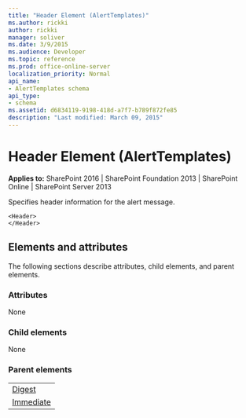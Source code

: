 ```yaml
---
title: "Header Element (AlertTemplates)"
ms.author: rickki
author: rickki
manager: soliver
ms.date: 3/9/2015
ms.audience: Developer
ms.topic: reference
ms.prod: office-online-server
localization_priority: Normal
api_name:
- AlertTemplates schema
api_type:
- schema
ms.assetid: d6834119-9198-418d-a7f7-b789f872fe85
description: "Last modified: March 09, 2015"
---
```


# Header Element (AlertTemplates)

 
  
 **Applies to:** SharePoint 2016 | SharePoint Foundation 2013 | SharePoint Online | SharePoint Server 2013
  
Specifies header information for the alert message.
  
```
<Header>
</Header>
```

## Elements and attributes

The following sections describe attributes, child elements, and parent elements.

### Attributes

None
  
### Child elements

None
  
### Parent elements

||
|:-----|
|[Digest](digest-element-alerttemplates.md) <br/> |
|[Immediate](immediate-element-alerttemplates.md) <br/> |
   

